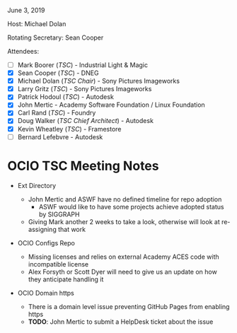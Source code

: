 June 3, 2019

Host: Michael Dolan

Rotating Secretary: Sean Cooper

Attendees:
  * [ ] Mark Boorer (_TSC_) - Industrial Light & Magic
  * [X] Sean Cooper (_TSC_) - DNEG
  * [X] Michael Dolan (_TSC Chair_) - Sony Pictures Imageworks
  * [X] Larry Gritz (_TSC_) - Sony Pictures Imageworks
  * [X] Patrick Hodoul (_TSC_) - Autodesk
  * [X] John Mertic - Academy Software Foundation / Linux Foundation
  * [X] Carl Rand (_TSC_) - Foundry
  * [X] Doug Walker (_TSC Chief Architect_) - Autodesk
  * [X] Kevin Wheatley (_TSC_) - Framestore
  * [ ] Bernard Lefebvre - Autodesk

# **OCIO TSC Meeting Notes**

* Ext Directory
  - John Mertic and ASWF have no defined timeline for repo adoption
    - ASWF would like to have some projects achieve adopted status by SIGGRAPH
  - Giving Mark another 2 weeks to take a look, otherwise will look at re-assigning that work

* OCIO Configs Repo
  - Missing licenses and relies on external Academy ACES code with incompatible license
  - Alex Forsyth or Scott Dyer will need to give us an update on how they anticipate handling it
  
* OCIO Domain https
  - There is a domain level issue preventing GitHub Pages from enabling https
  - **TODO**: John Mertic to submit a HelpDesk ticket about the issue
